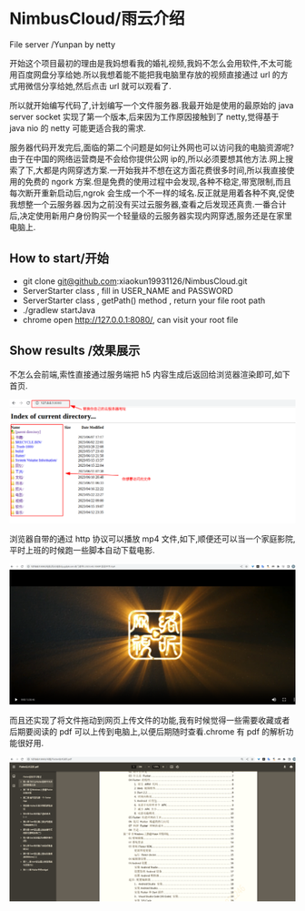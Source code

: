 # NimbusCloud/雨云介绍
File server /Yunpan by netty  

开始这个项目最初的理由是我妈想看我的婚礼视频,我妈不怎么会用软件,不太可能用百度网盘分享给她.所以我想着能不能把我电脑里存放的视频直接通过 url 的方式用微信分享给她,然后点击 url 就可以观看了.

所以就开始编写代码了,计划编写一个文件服务器.我最开始是使用的最原始的 java   server socket 实现了第一个版本,后来因为工作原因接触到了 netty,觉得基于     java nio 的 netty 可能更适合我的需求.

服务器代码开发完后,面临的第二个问题是如何让外网也可以访问我的电脑资源呢?由于在中国的网络运营商是不会给你提供公网 ip的,所以必须要想其他方法.网上搜索了下,大都是内网穿透方案.一开始我并不想在这方面花费很多时间,所以我直接使用的免费的 ngork 方案.但是免费的使用过程中会发现,各种不稳定,带宽限制,而且每次断开重新启动后,ngrok 会生成一个不一样的域名.反正就是用着各种不爽,促使我想整一个云服务器.因为之前没有买过云服务器,查看之后发现还真贵.一番合计后,决定使用新用户身份购买一个轻量级的云服务器实现内网穿透,服务还是在家里电脑上.


## How to start/开始
* git clone git@github.com:xiaokun19931126/NimbusCloud.git
* ServerStarter class , fill in USER_NAME and PASSWORD
* ServerStarter class , getPath() method , return your file root path
* ./gradlew startJava 
* chrome open http://127.0.0.1:8080/, can visit your root file


## Show results /效果展示

不怎么会前端,索性直接通过服务端把 h5 内容生成后返回给浏览器渲染即可,如下首页.

![首页](/pictures/1.png)

浏览器自带的通过 http 协议可以播放 mp4 文件,如下,顺便还可以当一个家庭影院,平时上班的时候跑一些脚本自动下载电影.

![视频](/pictures/2.png)

而且还实现了将文件拖动到网页上传文件的功能,我有时候觉得一些需要收藏或者后期要阅读的 pdf 可以上传到电脑上,以便后期随时查看.chrome 有 pdf 的解析功能很好用.

![pdf](/pictures/3.png)
